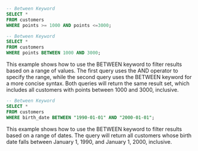 ```sql
-- Between Keyword
SELECT *
FROM customers
WHERE points >= 1000 AND points <=3000;
```

```sql
-- Between Keyword
SELECT *
FROM customers
WHERE points BETWEEN 1000 AND 3000;
```

This example shows how to use the BETWEEN keyword to filter results based on a range of values. The first query uses the AND operator to specify the range, while the second query uses the BETWEEN keyword for a more concise syntax. Both queries will return the same result set, which includes all customers with points between 1000 and 3000, inclusive.

```sql
-- Between Keyword
SELECT *
FROM customers
WHERE birth_date BETWEEN "1990-01-01" AND "2000-01-01";
```

This example shows how to use the BETWEEN keyword to filter results based on a range of dates. The query will return all customers whose birth date falls between January 1, 1990, and January 1, 2000, inclusive.
